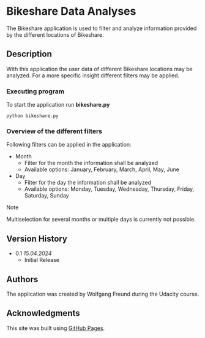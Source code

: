 # Bikeshare Data Analyses

The Bikeshare application is used to filter and analyze information provided by the different locations of Bikeshare.


## Description

With this application the user data of different Bikeshare locations may be analyzed. For a more specific insight different filters may be applied.

### Executing program

To start the application run **bikeshare.py**
```
python bikeshare.py
```

### Overview of the different filters

Following filters can be applied in the application:

* Month
	* Filter for the month the information shall be analyzed
	* Available options: January, February, March, April, May, June
* Day
	* Filter for the day the information shall be analyzed
	* Available options: Monday, Tuesday, Wednesday, Thursday, Friday, Saturday, Sunday
	
> [!NOTE]
> Multiselection for several months or multiple days is currently not possible.

## Version History

* 0.1 *15.04.2024*
    * Initial Release
	
## Authors

The application was created by Wolfgang Freund during the Udacity course.

## Acknowledgments

This site was built using [GitHub Pages](https://docs.github.com/de/get-started/writing-on-github/getting-started-with-writing-and-formatting-on-github/basic-writing-and-formatting-syntax).
